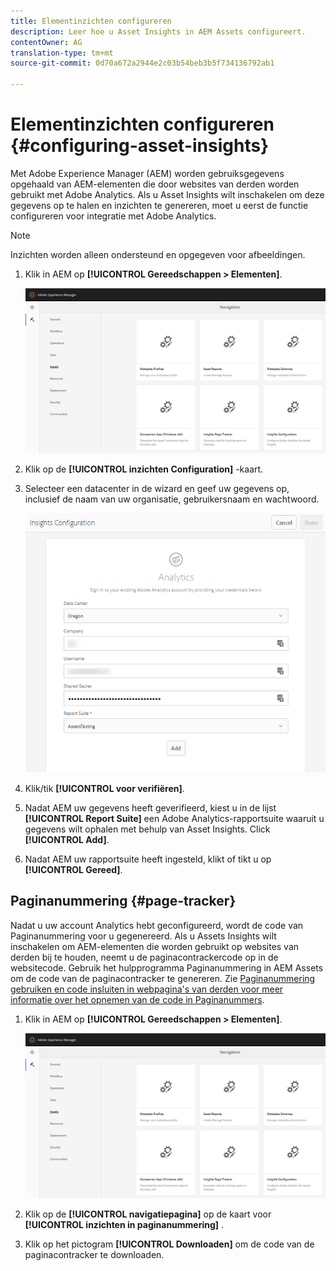 ```yaml
---
title: Elementinzichten configureren
description: Leer hoe u Asset Insights in AEM Assets configureert.
contentOwner: AG
translation-type: tm+mt
source-git-commit: 0d70a672a2944e2c03b54beb3b5f734136792ab1

---
```



# Elementinzichten configureren {#configuring-asset-insights}

Met Adobe Experience Manager (AEM) worden gebruiksgegevens opgehaald van AEM-elementen die door websites van derden worden gebruikt met Adobe Analytics. Als u Asset Insights wilt inschakelen om deze gegevens op te halen en inzichten te genereren, moet u eerst de functie configureren voor integratie met Adobe Analytics.

>[!NOTE]
>
>Inzichten worden alleen ondersteund en opgegeven voor afbeeldingen.

1. Klik in AEM op **[!UICONTROL Gereedschappen > Elementen]**.

   ![chlimage_1-210](assets/chlimage_1-210.png)

1. Klik op de **[!UICONTROL inzichten Configuration]** -kaart.
1. Selecteer een datacenter in de wizard en geef uw gegevens op, inclusief de naam van uw organisatie, gebruikersnaam en wachtwoord.

   ![chlimage_1-211](assets/insights_config2.png)

1. Klik/tik **[!UICONTROL voor verifiëren]**.
1. Nadat AEM uw gegevens heeft geverifieerd, kiest u in de lijst **[!UICONTROL Report Suite]** een Adobe Analytics-rapportsuite waaruit u gegevens wilt ophalen met behulp van Asset Insights. Click **[!UICONTROL Add]**.
1. Nadat AEM uw rapportsuite heeft ingesteld, klikt of tikt u op **[!UICONTROL Gereed]**.

## Paginanummering {#page-tracker}

Nadat u uw account Analytics hebt geconfigureerd, wordt de code van Paginanummering voor u gegenereerd. Als u Assets Insights wilt inschakelen om AEM-elementen die worden gebruikt op websites van derden bij te houden, neemt u de paginacontrackercode op in de websitecode. Gebruik het hulpprogramma Paginanummering in AEM Assets om de code van de paginacontracker te genereren. Zie [Paginanummering gebruiken en code insluiten in webpagina&#39;s van derden voor meer informatie over het opnemen van de code in Paginanummers](touch-ui-using-page-tracker.md).

1. Klik in AEM op **[!UICONTROL Gereedschappen > Elementen]**.

   ![chlimage_1-214](assets/chlimage_1-214.png)

1. Klik op de **[!UICONTROL navigatiepagina]** op de kaart voor **[!UICONTROL inzichten in paginanummering]** .
1. Klik op het pictogram **[!UICONTROL Downloaden]** om de code van de paginacontracker te downloaden.